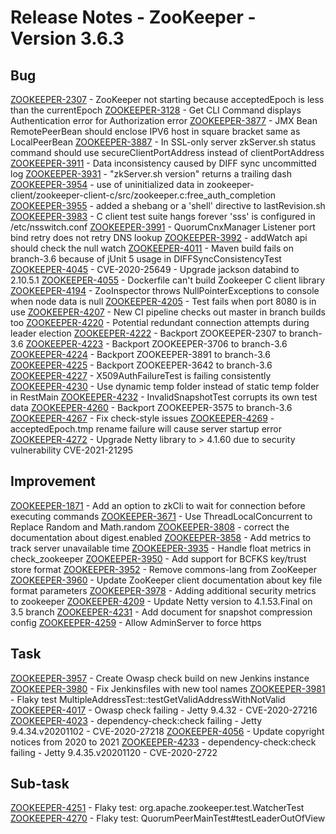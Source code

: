 <!--
Copyright 2002-2021 The Apache Software Foundation

Licensed under the Apache License, Version 2.0 (the "License");
you may not use this file except in compliance with the License.
You may obtain a copy of the License at

http://www.apache.org/licenses/LICENSE-2.0

Unless required by applicable law or agreed to in writing, software
distributed under the License is distributed on an "AS IS" BASIS,
WITHOUT WARRANTIES OR CONDITIONS OF ANY KIND, either express or implied.
See the License for the specific language governing permissions and
limitations under the License.
//-->



# Release Notes - ZooKeeper - Version 3.6.3
    
## Bug

[ZOOKEEPER-2307](https://issues.apache.org/jira/browse/ZOOKEEPER-2307) - ZooKeeper not starting because acceptedEpoch is less than the currentEpoch
[ZOOKEEPER-3128](https://issues.apache.org/jira/browse/ZOOKEEPER-3128) - Get CLI Command displays Authentication error for Authorization error
[ZOOKEEPER-3877](https://issues.apache.org/jira/browse/ZOOKEEPER-3877) - JMX Bean RemotePeerBean should enclose IPV6 host in square bracket same as LocalPeerBean
[ZOOKEEPER-3887](https://issues.apache.org/jira/browse/ZOOKEEPER-3887) - In SSL-only server zkServer.sh status command should use secureClientPortAddress instead of clientPortAddress
[ZOOKEEPER-3911](https://issues.apache.org/jira/browse/ZOOKEEPER-3911) - Data inconsistency caused by DIFF sync uncommitted log
[ZOOKEEPER-3931](https://issues.apache.org/jira/browse/ZOOKEEPER-3931) - "zkServer.sh version" returns a trailing dash
[ZOOKEEPER-3954](https://issues.apache.org/jira/browse/ZOOKEEPER-3954) - use of uninitialized data in zookeeper-client/zookeeper-client-c/src/zookeeper.c:free_auth_completion
[ZOOKEEPER-3955](https://issues.apache.org/jira/browse/ZOOKEEPER-3955) - added a shebang or a 'shell' directive to lastRevision.sh
[ZOOKEEPER-3983](https://issues.apache.org/jira/browse/ZOOKEEPER-3983) - C client test suite hangs forever 'sss' is configured in /etc/nsswitch.conf
[ZOOKEEPER-3991](https://issues.apache.org/jira/browse/ZOOKEEPER-3991) - QuorumCnxManager Listener port bind retry does not retry DNS lookup
[ZOOKEEPER-3992](https://issues.apache.org/jira/browse/ZOOKEEPER-3992) - addWatch api should check the null watch
[ZOOKEEPER-4011](https://issues.apache.org/jira/browse/ZOOKEEPER-4011) - Maven build fails on branch-3.6 because of jUnit 5 usage in DIFFSyncConsistencyTest
[ZOOKEEPER-4045](https://issues.apache.org/jira/browse/ZOOKEEPER-4045) - CVE-2020-25649 - Upgrade jackson databind to 2.10.5.1
[ZOOKEEPER-4055](https://issues.apache.org/jira/browse/ZOOKEEPER-4055) - Dockerfile can't build Zookeeper C client library
[ZOOKEEPER-4194](https://issues.apache.org/jira/browse/ZOOKEEPER-4194) - ZooInspector throws NullPointerExceptions to console when node data is null
[ZOOKEEPER-4205](https://issues.apache.org/jira/browse/ZOOKEEPER-4205) - Test fails when port 8080 is in use
[ZOOKEEPER-4207](https://issues.apache.org/jira/browse/ZOOKEEPER-4207) - New CI pipeline checks out master in branch builds too
[ZOOKEEPER-4220](https://issues.apache.org/jira/browse/ZOOKEEPER-4220) - Potential redundant connection attempts during leader election
[ZOOKEEPER-4222](https://issues.apache.org/jira/browse/ZOOKEEPER-4222) - Backport ZOOKEEPER-2307 to branch-3.6
[ZOOKEEPER-4223](https://issues.apache.org/jira/browse/ZOOKEEPER-4223) - Backport ZOOKEEPER-3706 to branch-3.6
[ZOOKEEPER-4224](https://issues.apache.org/jira/browse/ZOOKEEPER-4224) - Backport ZOOKEEPER-3891 to branch-3.6
[ZOOKEEPER-4225](https://issues.apache.org/jira/browse/ZOOKEEPER-4225) - Backport ZOOKEEPER-3642 to branch-3.6
[ZOOKEEPER-4227](https://issues.apache.org/jira/browse/ZOOKEEPER-4227) - X509AuthFailureTest is failing consistently
[ZOOKEEPER-4230](https://issues.apache.org/jira/browse/ZOOKEEPER-4230) - Use dynamic temp folder instead of static temp folder in RestMain
[ZOOKEEPER-4232](https://issues.apache.org/jira/browse/ZOOKEEPER-4232) - InvalidSnapshotTest corrupts its own test data
[ZOOKEEPER-4260](https://issues.apache.org/jira/browse/ZOOKEEPER-4260) - Backport ZOOKEEPER-3575 to branch-3.6
[ZOOKEEPER-4267](https://issues.apache.org/jira/browse/ZOOKEEPER-4267) - Fix check-style issues
[ZOOKEEPER-4269](https://issues.apache.org/jira/browse/ZOOKEEPER-4269) - acceptedEpoch.tmp rename failure will cause server startup error
[ZOOKEEPER-4272](https://issues.apache.org/jira/browse/ZOOKEEPER-4272) - Upgrade Netty library to > 4.1.60 due to security vulnerability CVE-2021-21295
                
## Improvement

[ZOOKEEPER-1871](https://issues.apache.org/jira/browse/ZOOKEEPER-1871) - Add an option to zkCli to wait for connection before executing commands
[ZOOKEEPER-3671](https://issues.apache.org/jira/browse/ZOOKEEPER-3671) - Use ThreadLocalConcurrent to Replace Random and Math.random
[ZOOKEEPER-3808](https://issues.apache.org/jira/browse/ZOOKEEPER-3808) - correct the documentation about digest.enabled
[ZOOKEEPER-3858](https://issues.apache.org/jira/browse/ZOOKEEPER-3858) - Add metrics to track server unavailable time
[ZOOKEEPER-3935](https://issues.apache.org/jira/browse/ZOOKEEPER-3935) - Handle float metrics in check_zookeeper
[ZOOKEEPER-3950](https://issues.apache.org/jira/browse/ZOOKEEPER-3950) - Add support for BCFKS key/trust store format
[ZOOKEEPER-3952](https://issues.apache.org/jira/browse/ZOOKEEPER-3952) - Remove commons-lang from ZooKeeper
[ZOOKEEPER-3960](https://issues.apache.org/jira/browse/ZOOKEEPER-3960) - Update ZooKeeper client documentation about key file format parameters
[ZOOKEEPER-3978](https://issues.apache.org/jira/browse/ZOOKEEPER-3978) - Adding additional security metrics to zookeeper
[ZOOKEEPER-4209](https://issues.apache.org/jira/browse/ZOOKEEPER-4209) - Update Netty version to 4.1.53.Final on 3.5 branch
[ZOOKEEPER-4231](https://issues.apache.org/jira/browse/ZOOKEEPER-4231) - Add document for snapshot compression config
[ZOOKEEPER-4259](https://issues.apache.org/jira/browse/ZOOKEEPER-4259) - Allow AdminServer to force https
           
## Task

[ZOOKEEPER-3957](https://issues.apache.org/jira/browse/ZOOKEEPER-3957) - Create Owasp check build on new Jenkins instance
[ZOOKEEPER-3980](https://issues.apache.org/jira/browse/ZOOKEEPER-3980) - Fix Jenkinsfiles with new tool names
[ZOOKEEPER-3981](https://issues.apache.org/jira/browse/ZOOKEEPER-3981) - Flaky test MultipleAddressTest::testGetValidAddressWithNotValid
[ZOOKEEPER-4017](https://issues.apache.org/jira/browse/ZOOKEEPER-4017) - Owasp check failing - Jetty 9.4.32 - CVE-2020-27216
[ZOOKEEPER-4023](https://issues.apache.org/jira/browse/ZOOKEEPER-4023) - dependency-check:check failing - Jetty 9.4.34.v20201102 - CVE-2020-27218
[ZOOKEEPER-4056](https://issues.apache.org/jira/browse/ZOOKEEPER-4056) - Update copyright notices from 2020 to 2021
[ZOOKEEPER-4233](https://issues.apache.org/jira/browse/ZOOKEEPER-4233) - dependency-check:check failing - Jetty 9.4.35.v20201120 - CVE-2020-2722
                                                                                                                                                
## Sub-task

[ZOOKEEPER-4251](https://issues.apache.org/jira/browse/ZOOKEEPER-4251) - Flaky test: org.apache.zookeeper.test.WatcherTest
[ZOOKEEPER-4270](https://issues.apache.org/jira/browse/ZOOKEEPER-4270) - Flaky test: QuorumPeerMainTest#testLeaderOutOfView




